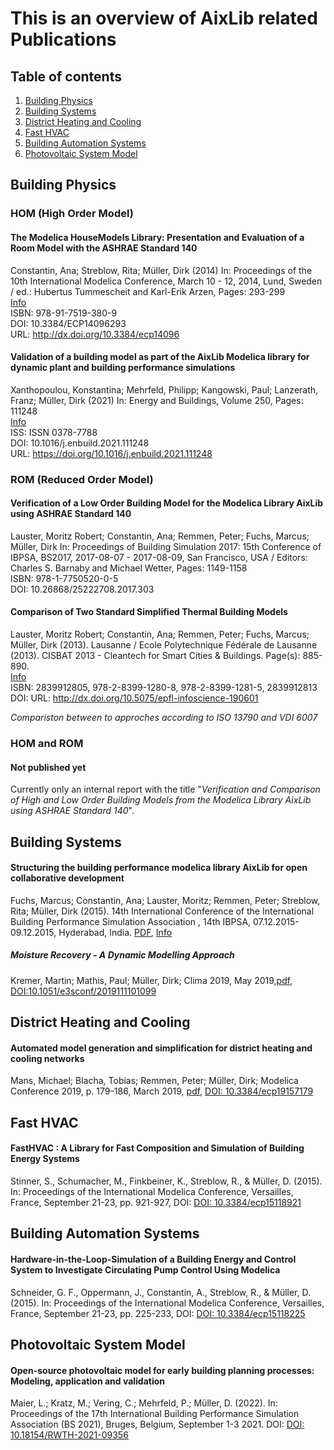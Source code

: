 # This is an overview of AixLib related Publications

## Table of contents
1. [Building Physics](#buildingphysics)
1. [Building Systems](#buildingsystems)
1. [District Heating and Cooling](#dhc)
1. [Fast HVAC](#fasthvac)
1. [Building Automation Systems](#bas)
1. [Photovoltaic System Model](#pv)


## Building Physics <a name="buildingphysics"></a>

### HOM (High Order Model)

#### The Modelica HouseModels Library: Presentation and Evaluation of a Room Model with the ASHRAE Standard 140
Constantin, Ana; Streblow, Rita; Müller, Dirk (2014)
In: Proceedings of the 10th International Modelica Conference, March 10 - 12, 2014, Lund, Sweden / ed.: Hubertus Tummescheit and Karl-Erik Arzen, Pages: 293-299  
[Info](http://www.ebc.eonerc.rwth-aachen.de/go/id/dncb/lidx/1/file/225819)  
ISBN: 978-91-7519-380-9     
DOI: 10.3384/ECP14096293   
URL: http://dx.doi.org/10.3384/ecp14096

#### Validation of a building model as part of the AixLib Modelica library for dynamic plant and building performance simulations
Xanthopoulou, Konstantina; Mehrfeld, Philipp; Kangowski, Paul; Lanzerath, Franz; Müller, Dirk (2021)
In: Energy and Buildings, Volume 250, Pages: 111248  
[Info](http://www.ebc.eonerc.rwth-aachen.de/go/id/dncb/lidx/1/file/225819)  
ISS: ISSN 0378-7788     
DOI: 10.1016/j.enbuild.2021.111248   
URL: https://doi.org/10.1016/j.enbuild.2021.111248

### ROM (Reduced Order Model)

#### Verification of a Low Order Building Model for the Modelica Library AixLib using ASHRAE Standard 140
Lauster, Moritz Robert; Constantin, Ana; Remmen, Peter; Fuchs, Marcus; Müller, Dirk
In: Proceedings of Building Simulation 2017: 15th Conference of IBPSA, BS2017, 2017-08-07 - 2017-08-09, San Francisco, USA / Editors: Charles S. Barnaby and Michael Wetter, Pages: 1149-1158  
ISBN: 978-1-7750520-0-5  
DOI: 10.26868/25222708.2017.303  

#### Comparison of Two Standard Simplified Thermal Building Models
Lauster, Moritz Robert; Constantin, Ana; Remmen, Peter; Fuchs, Marcus; Müller, Dirk (2013). Lausanne / Ecole Polytechnique Fédérale de Lausanne (2013). CISBAT 2013 - Cleantech for Smart Cities & Buildings. Page(s): 885-890.  
[Info](http://www.ebc.eonerc.rwth-aachen.de/go/id/dncb/lidx/1/file/225169)    
ISBN: 2839912805, 978-2-8399-1280-8, 978-2-8399-1281-5, 2839912813  
DOI: URL: http://dx.doi.org/10.5075/epfl-infoscience-190601

*Compariston between to approches according to ISO 13790 and VDI 6007*

### HOM and ROM

#### Not published yet
Currently only an internal report with the title "*Verification and Comparison of High and Low Order Building Models from the Modelica Library AixLib using ASHRAE Standard 140*".


## Building Systems <a name="buildingsystems"></a>

#### Structuring the building performance modelica library AixLib for open collaborative development
Fuchs, Marcus; Constantin, Ana; Lauster, Moritz; Remmen, Peter; Streblow, Rita; Müller, Dirk (2015). 14th International Conference of the International Building Performance Simulation Association , 14th IBPSA, 07.12.2015-09.12.2015, Hyderabad, India. [PDF](http://www.ibpsa.org/proceedings/BS2015/p2202.pdf), [Info](http://www.ebc.eonerc.rwth-aachen.de/cms/E-ON-ERC-EBC/Forschung/Publikationen/~dncb/Details/?file=540827&lidx=1)


##### Moisture Recovery - A Dynamic Modelling Approach
Kremer, Martin; Mathis, Paul; Müller, Dirk; Clima 2019, May 2019,[pdf](https://www.e3s-conferences.org/articles/e3sconf/pdf/2019/37/e3sconf_clima2019_01099.pdf), [DOI:10.1051/e3sconf/2019111101099](https://doi.org/10.1051/e3sconf/201911101099)


## District Heating and Cooling <a name="dhc"></a>

#### Automated model generation and simplification for district heating and cooling networks
Mans, Michael; Blacha, Tobias; Remmen, Peter; Müller, Dirk; Modelica Conference 2019, p. 179-186, March 2019, [pdf](http://www.ep.liu.se/ecp/157/ecp19157.pdf), [DOI: 10.3384/ecp19157179](http://dx.doi.org/10.3384/ecp19157179)


## Fast HVAC <a name="fasthvac"></a>

#### FastHVAC : A Library for Fast Composition and Simulation of Building Energy Systems
Stinner, S., Schumacher, M., Finkbeiner, K., Streblow, R., & Müller, D. (2015). In: Proceedings of the International Modelica Conference, Versailles, France, September 21-23, pp. 921-927, DOI: [DOI: 10.3384/ecp15118921](http://dx.doi.org/10.3384/ecp15118921)


## Building Automation Systems <a name="bas"></a>

#### Hardware-in-the-Loop-Simulation of a Building Energy and Control System to Investigate Circulating Pump Control Using Modelica
Schneider, G. F., Oppermann, J., Constantin, A., Streblow, R., & Müller, D. (2015). In: Proceedings of the International Modelica Conference, Versailles, France, September 21-23, pp. 225-233, DOI: [DOI: 10.3384/ecp15118225](http://dx.doi.org/10.3384/ecp15118225)

## Photovoltaic System Model <a name="pv"></a>

#### Open-source photovoltaic model for early building planning processes: Modeling, application and validation
Maier, L.; Kratz, M.; Vering, C.; Mehrfeld, P.; Müller, D. (2022). In: Proceedings of the 17th International Building Performance Simulation Association (BS 2021),
Bruges, Belgium, September 1-3 2021. DOI: [DOI: 10.18154/RWTH-2021-09356](http://dx.doi.org/10.18154/RWTH-2021-09356)
